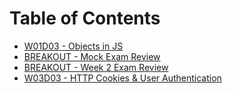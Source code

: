 # Table of Contents

* [W01D03 - Objects in JS](/w01d03)
* [BREAKOUT - Mock Exam Review](/breakout-w1-exam)
* [BREAKOUT - Week 2 Exam Review](/breakout-w2-exam)
* [W03D03 - HTTP Cookies & User Authentication](/w03d03)
